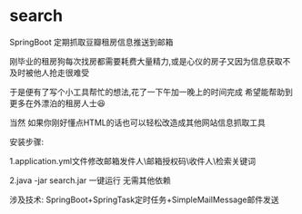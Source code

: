 # search
SpringBoot 定期抓取豆瓣租房信息推送到邮箱

刚毕业的租房狗每次找房都需要耗费大量精力,或是心仪的房子又因为信息获取不及时被他人抢走很难受

于是便有了写个小工具帮忙的想法,花了一下午加一晚上的时间完成 希望能帮助到更多在外漂泊的租房人士😆

当然 如果你刚好懂点HTML的话也可以轻松改造成其他网站信息抓取工具

安装步骤:

  1.application.yml文件修改邮箱发件人\邮箱授权码\收件人\检索关键词

  2.java -jar search.jar 一键运行 无需其他依赖

涉及技术: SpringBoot+SpringTask定时任务+SimpleMailMessage邮件发送
